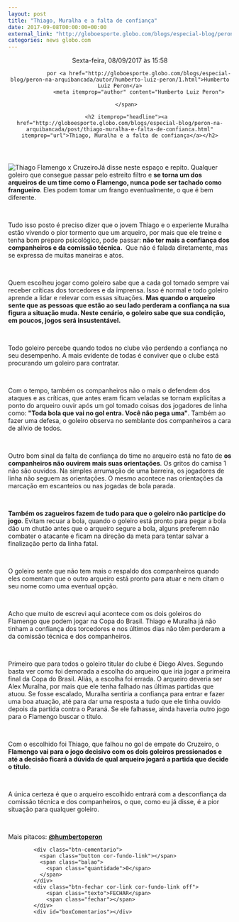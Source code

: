 ```yaml
---
layout: post
title: "Thiago, Muralha e a falta de confiança"
date: 2017-09-08T00:00:00+00:00
external_link: "http://globoesporte.globo.com/blogs/especial-blog/peron-na-arquibancada/post/thiago-muralha-e-falta-de-confianca.html"
categories: news globo.com
---
```

<header>
        <time itemprop="datePublished" datetime="2017-09-08BRT15:Set"> Sexta-feira, 08/09/2017 às 15:58 </time>
        <span class="author">
            
                por <a href="http://globoesporte.globo.com/blogs/especial-blog/peron-na-arquibancada/autor/humberto-luiz-peron/1.html">Humberto Luiz Peron</a>
                <meta itemprop="author" content="Humberto Luiz Peron">
            
        </span>

        <h2 itemprop="headline"><a href="http://globoesporte.globo.com/blogs/especial-blog/peron-na-arquibancada/post/thiago-muralha-e-falta-de-confianca.html" itemprop="url">Thiago, Muralha e a falta de confiança</a></h2>

   </header>

![Thiago Flamengo x Cruzeiro](http://s2.glbimg.com/UNAfH5Ja5u6qnUXHS03xM1KyG64=/300x230/smart/s.glbimg.com/es/ge/f/original/2017/09/07/raw20170907042.jpg)Já disse neste espaço e repito. Qualquer goleiro que consegue passar pelo estreito filtro e **se torna um dos arqueiros de um time como o Flamengo, nunca pode ser tachado como frangueiro**. Eles podem tomar um frango eventualmente, o que é bem diferente.

&nbsp;

Tudo isso posto é preciso dizer que o jovem Thiago e o experiente Muralha estão vivendo o pior tormento que um arqueiro, por mais que ele treine e tenha bom preparo psicológico, pode passar: **não ter mais a confiança dos companheiros e da comissão técnica.&nbsp;** Que não é falada diretamente, mas se expressa de muitas maneiras e atos.

&nbsp;

Quem escolheu jogar como goleiro sabe que a cada gol tomado sempre vai receber críticas dos torcedores e da imprensa. Isso é normal e todo goleiro aprende a lidar e relevar com essas situações. **Mas quando o arqueiro sente que as pessoas que estão ao seu lado perderam a confiança na sua figura a situação muda. Neste cenário, o goleiro sabe que sua condição, em poucos, jogos será insustentável.**

&nbsp;

Todo goleiro percebe quando todos no clube vão perdendo a confiança no seu desempenho. A mais evidente de todas é conviver que o clube está procurando um goleiro para contratar.

&nbsp;

Com o tempo, também os companheiros não o mais o defendem dos ataques e as críticas, que antes eram ficam veladas se tornam explícitas a ponto do arqueiro ouvir após um gol tomado coisas dos jogadores de linha como: **"Toda bola que vai no gol entra. Você não pega uma"**. Também ao fazer uma defesa, o goleiro observa no semblante dos companheiros a cara de alívio de todos.

&nbsp;

Outro bom sinal da falta de confiança do time no arqueiro está no fato de **os companheiros não ouvirem mais suas orientações**. Os gritos do camisa 1 não são ouvidos. Na simples arrumação de uma barreira, os jogadores de linha não seguem as orientações. O mesmo acontece nas orientações da marcação em escanteios ou nas jogadas de bola parada.

&nbsp;

**Também os zagueiros fazem de tudo para que o goleiro não participe do jogo**. Evitam recuar a bola, quando o goleiro está pronto para pegar a bola dão um chutão antes que o arqueiro segure a bola, alguns preferem não combater o atacante e ficam na direção da meta para tentar salvar a finalização perto da linha fatal.

&nbsp;

O goleiro sente que não tem mais o respaldo dos companheiros quando eles comentam que o outro arqueiro está pronto para atuar e nem citam o seu nome como uma eventual opção.

&nbsp;

Acho que muito de escrevi aqui acontece com os dois goleiros do Flamengo que podem jogar na Copa do Brasil. Thiago e Muralha já não tinham a confiança dos torcedores e nos últimos dias não têm perderam a da comissão técnica e dos companheiros.

&nbsp;

Primeiro que para todos o goleiro titular do clube é Diego Alves. Segundo basta ver como foi demorada a escolha do arqueiro que iria jogar a primeira final da Copa do Brasil. Aliás, a escolha foi errada. O arqueiro deveria ser Alex Muralha, por mais que ele tenha falhado nas últimas partidas que atuou. Se fosse escalado, Muralha sentiria a confiança para entrar e fazer uma boa atuação, até para dar uma resposta a tudo que ele tinha ouvido depois da partida contra o Paraná. Se ele falhasse, ainda haveria outro jogo para o Flamengo buscar o título.

&nbsp;

Com o escolhido foi Thiago, que falhou no gol de empate do Cruzeiro, o **Flamengo vai para o jogo decisivo com os dois goleiros pressionados e até a decisão ficará a dúvida de qual arqueiro jogará a partida que decide o título**.

&nbsp;

A única certeza é que o arqueiro escolhido entrará com a desconfiança da comissão técnica e dos companheiros, o que, como eu já disse, é a pior situação para qualquer goleiro.

&nbsp;

Mais pitacos: [**@humbertoperon**](https://twitter.com/humbertoperon)

<footer>
        <div class="share-bar" data-url="http://globoesporte.globo.com/blogs/especial-blog/peron-na-arquibancada/post/thiago-muralha-e-falta-de-confianca.html" data-title="Thiago, Muralha e a falta de confiança" data-image-url="http://s2.glbimg.com/UNAfH5Ja5u6qnUXHS03xM1KyG64=/300x230/smart/s.glbimg.com/es/ge/f/original/2017/09/07/raw20170907042.jpg">
        </div>

        
            <div class="btn-comentario">
              <span class="button cor-fundo-link"></span>
              <span class="balao">
                <span class="quantidade">0</span>
              </span>
            </div>
            <div class="btn-fechar cor-link cor-fundo-link off">
                <span class="texto">FECHAR</span>
                <span class="fechar"></span>
            </div>
            <div id="boxComentarios"></div>
        
   </footer>
